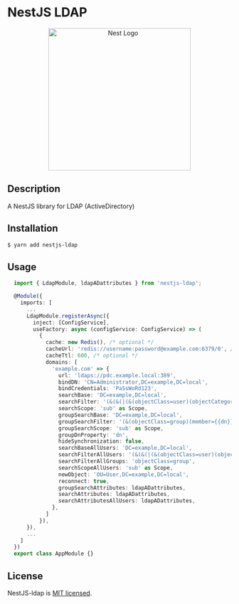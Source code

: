 # NestJS LDAP

<p align="center">
  <a href="http://nestjs.com/" target="blank"><img src="https://nestjs.com/img/logo_text.svg" width="320" alt="Nest Logo" /></a>
</p>

## Description

A NestJS library for LDAP (ActiveDirectory)

## Installation

```bash
$ yarn add nestjs-ldap
```

## Usage

```typescript
  import { LdapModule, ldapADattributes } from 'nestjs-ldap';

  @Module({
    imports: [
      ...
      LdapModule.registerAsync({
        inject: [ConfigService],
        useFactory: async (configService: ConfigService) => (
          {
            cache: new Redis(), /* optional */
            cacheUrl: 'redis://username:password@example.com:6379/0', /* optional */
            cacheTtl: 600, /* optional */
            domains: [
              'example.com' => {
                url: 'ldaps://pdc.example.local:389',
                bindDN: 'CN=Administrator,DC=example,DC=local',
                bindCredentials: 'PaSsWoRd123',
                searchBase: 'DC=example,DC=local',
                searchFilter: '(&(&(|(&(objectClass=user)(objectCategory=person))(&(objectClass=contact)(objectCategory=person)))))',
                searchScope: 'sub' as Scope,
                groupSearchBase: 'DC=example,DC=local',
                groupSearchFilter: '(&(objectClass=group)(member={{dn}}))',
                groupSearchScope: 'sub' as Scope,
                groupDnProperty: 'dn',
                hideSynchronization: false,
                searchBaseAllUsers: 'DC=example,DC=local',
                searchFilterAllUsers: '(&(&(|(&(objectClass=user)(objectCategory=person))(&(objectClass=contact)(objectCategory=person)))))',
                searchFilterAllGroups: 'objectClass=group',
                searchScopeAllUsers: 'sub' as Scope,
                newObject: 'OU=User,DC=example,DC=local',
                reconnect: true,
                groupSearchAttributes: ldapADattributes,
                searchAttributes: ldapADattributes,
                searchAttributesAllUsers: ldapADattributes,
              },
            ]
          }),
      }),
      ...
    ]
  })
  export class AppModule {}
```

## License

NestJS-ldap is [MIT licensed](LICENSE).
